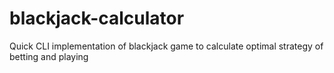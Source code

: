 # blackjack-calculator
Quick CLI implementation of blackjack game to calculate optimal strategy of betting and playing
